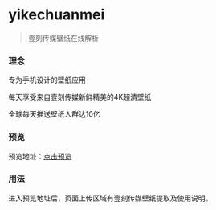 # yikechuanmei
> 壹刻传媒壁纸在线解析

### 理念

专为手机设计的壁纸应用 

每天享受来自壹刻传媒新鲜精美的4K超清壁纸

全球每天推送壁纸人群达10亿

### 预览

预览地址：[点击预览](https://leachzhou.github.io/yikechuanmei)

### 用法

进入预览地址后，页面上传区域有壹刻传媒壁纸提取及使用说明。



